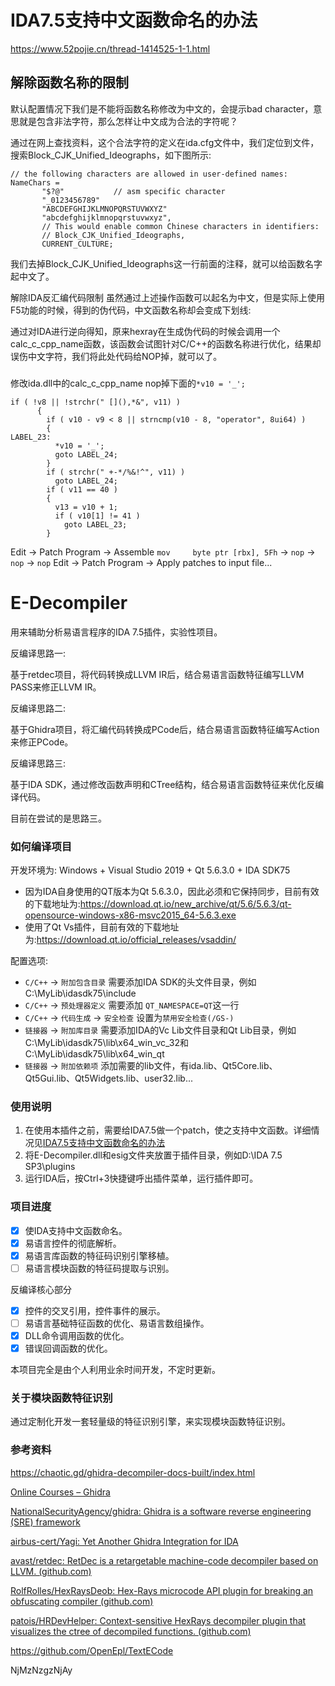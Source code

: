 # IDA7.5支持中文函数命名的办法

https://www.52pojie.cn/thread-1414525-1-1.html

## 解除函数名称的限制

默认配置情况下我们是不能将函数名称修改为中文的，会提示bad character，意思就是包含非法字符，那么怎样让中文成为合法的字符呢？

通过在网上查找资料，这个合法字符的定义在ida.cfg文件中，我们定位到文件，搜索Block_CJK_Unified_Ideographs，如下图所示:

 ```
// the following characters are allowed in user-defined names:
NameChars =
        "$?@"           // asm specific character
        "_0123456789"
        "ABCDEFGHIJKLMNOPQRSTUVWXYZ"
        "abcdefghijklmnopqrstuvwxyz",
        // This would enable common Chinese characters in identifiers:
        // Block_CJK_Unified_Ideographs,
        CURRENT_CULTURE;
```
我们去掉Block_CJK_Unified_Ideographs这一行前面的注释，就可以给函数名字起中文了。

解除IDA反汇编代码限制
虽然通过上述操作函数可以起名为中文，但是实际上使用F5功能的时候，得到的伪代码，中文函数名称却会变成下划线:


通过对IDA进行逆向得知，原来hexray在生成伪代码的时候会调用一个calc_c_cpp_name函数，该函数会试图针对C/C++的函数名称进行优化，结果却误伤中文字符，我们将此处代码给NOP掉，就可以了。

###
修改ida.dll中的calc_c_cpp_name
nop掉下面的`*v10 = '_';`
```
if ( !v8 || !strchr(" [](),*&", v11) )
      {
        if ( v10 - v9 < 8 || strncmp(v10 - 8, "operator", 8ui64) )
        {
LABEL_23:
          *v10 = '_';
          goto LABEL_24;
        }
        if ( strchr(" +-*/%&!^", v11) )
          goto LABEL_24;
        if ( v11 == 40 )
        {
          v13 = v10 + 1;
          if ( v10[1] != 41 )
            goto LABEL_23;
        }
```
Edit -> Patch Program -> Assemble
`mov     byte ptr [rbx], 5Fh` -> `nop` -> `nop` -> `nop`
Edit -> Patch Program -> Apply patches to input file...

# E-Decompiler

用来辅助分析易语言程序的IDA 7.5插件，实验性项目。

反编译思路一:

基于retdec项目，将代码转换成LLVM IR后，结合易语言函数特征编写LLVM PASS来修正LLVM IR。

反编译思路二:

基于Ghidra项目，将汇编代码转换成PCode后，结合易语言函数特征编写Action来修正PCode。

反编译思路三:

基于IDA SDK，通过修改函数声明和CTree结构，结合易语言函数特征来优化反编译代码。



目前在尝试的是思路三。

### 如何编译项目

开发环境为: Windows + Visual Studio 2019 + Qt 5.6.3.0 + IDA SDK75

- 因为IDA自身使用的QT版本为Qt 5.6.3.0，因此必须和它保持同步，目前有效的下载地址为:https://download.qt.io/new_archive/qt/5.6/5.6.3/qt-opensource-windows-x86-msvc2015_64-5.6.3.exe
- 使用了Qt Vs插件，目前有效的下载地址为:https://download.qt.io/official_releases/vsaddin/

配置选项:

- `C/C++` -> `附加包含目录` 需要添加IDA SDK的头文件目录，例如C:\MyLib\idasdk75\include
- `C/C++` -> `预处理器定义` 需要添加 `QT_NAMESPACE=QT`这一行
- `C/C++` -> `代码生成` -> `安全检查` 设置为`禁用安全检查(/GS-)`
- `链接器` -> `附加库目录` 需要添加IDA的Vc Lib文件目录和Qt Lib目录，例如C:\MyLib\idasdk75\lib\x64_win_vc_32和C:\MyLib\idasdk75\lib\x64_win_qt
- `链接器` -> `附加依赖项` 添加需要的lib文件，有ida.lib、Qt5Core.lib、Qt5Gui.lib、Qt5Widgets.lib、user32.lib...

### 使用说明

1. 在使用本插件之前，需要给IDA7.5做一个patch，使之支持中文函数。详细情况见[IDA7.5支持中文函数命名的办法](https://www.52pojie.cn/thread-1414525-1-1.html)
2. 将E-Decompiler.dll和esig文件夹放置于插件目录，例如D:\IDA 7.5 SP3\plugins
3. 运行IDA后，按Ctrl+3快捷键呼出插件菜单，运行插件即可。

### 项目进度

- [x] 使IDA支持中文函数命名。
- [x] 易语言控件的彻底解析。
- [x] 易语言库函数的特征码识别引擎移植。
- [ ] 易语言模块函数的特征码提取与识别。

反编译核心部分

- [x] 控件的交叉引用，控件事件的展示。
- [ ] 易语言基础特征函数的优化、易语言数组操作。
- [x] DLL命令调用函数的优化。
- [x] 错误回调函数的优化。

本项目完全是由个人利用业余时间开发，不定时更新。



### 关于模块函数特征识别

通过定制化开发一套轻量级的特征识别引擎，来实现模块函数特征识别。 



### 参考资料

https://chaotic.gd/ghidra-decompiler-docs-built/index.html

[Online Courses – Ghidra](https://ghidra.re/online-courses/)

[NationalSecurityAgency/ghidra: Ghidra is a software reverse engineering (SRE) framework](https://github.com/NationalSecurityAgency/ghidra)

[airbus-cert/Yagi: Yet Another Ghidra Integration for IDA](https://github.com/airbus-cert/Yagi)

[avast/retdec: RetDec is a retargetable machine-code decompiler based on LLVM. (github.com)](https://github.com/avast/retdec)

[RolfRolles/HexRaysDeob: Hex-Rays microcode API plugin for breaking an obfuscating compiler (github.com)](https://github.com/RolfRolles/HexRaysDeob)

[patois/HRDevHelper: Context-sensitive HexRays decompiler plugin that visualizes the ctree of decompiled functions. (github.com)](https://github.com/patois/HRDevHelper)

https://github.com/OpenEpl/TextECode

NjMzNzgzNjAy
